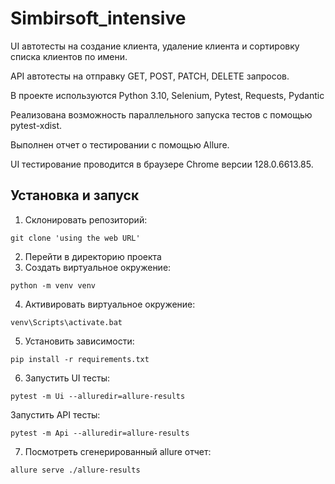 # Simbirsoft_intensive

UI автотесты на создание клиента, удаление клиента и сортировку списка клиентов по имени.

API автотесты на отправку GET, POST, PATCH, DELETE запросов.

В проекте используются Python 3.10, Selenium, Pytest, Requests, Pydantic 

Реализована возможность параллельного запуска тестов с помощью pytest-xdist.

Выполнен отчет о тестировании с помощью Allure.

UI тестирование проводится в браузере Chrome версии 128.0.6613.85.




## Установка и запуск

1. Склонировать репозиторий:
```commandline
git clone 'using the web URL'
```
2. Перейти в директорию проекта
3. Создать виртуальное окружение:
```commandline
python -m venv venv
```
4. Активировать виртуальное окружение:
```commandline
venv\Scripts\activate.bat
```
5. Установить зависимости:
```commandline
pip install -r requirements.txt
```
6. Запустить UI тесты:
```commandline
pytest -m Ui --alluredir=allure-results
```
Запустить API тесты:
```commandline
pytest -m Api --alluredir=allure-results
```
7. Посмотреть сгенерированный allure отчет:
```commandline
allure serve ./allure-results
```